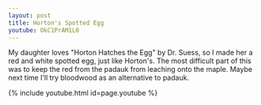 ```yaml
---
layout: post
title: Horton's Spotted Egg
youtube: OkC1PrAM1L0
---
```

My daughter loves "Horton Hatches the Egg" by Dr. Suess, so I made her a red and
white spotted egg, just like Horton's. The most difficult part of this was to
keep the red from the padauk from leaching onto the maple. Maybe next time I'll
try bloodwood as an alternative to padauk.

{% include youtube.html id=page.youtube %}
